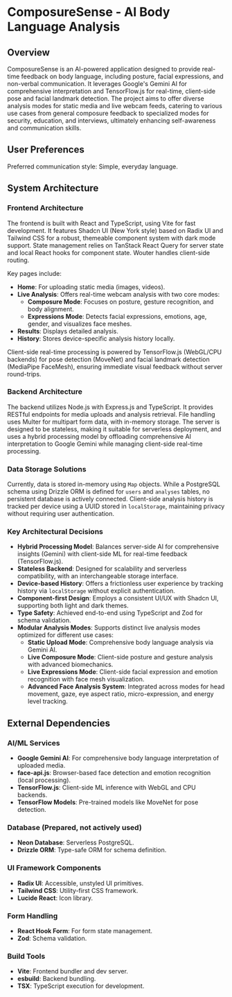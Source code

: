 # ComposureSense - AI Body Language Analysis

## Overview

ComposureSense is an AI-powered application designed to provide real-time feedback on body language, including posture, facial expressions, and non-verbal communication. It leverages Google's Gemini AI for comprehensive interpretation and TensorFlow.js for real-time, client-side pose and facial landmark detection. The project aims to offer diverse analysis modes for static media and live webcam feeds, catering to various use cases from general composure feedback to specialized modes for security, education, and interviews, ultimately enhancing self-awareness and communication skills.

## User Preferences

Preferred communication style: Simple, everyday language.

## System Architecture

### Frontend Architecture

The frontend is built with React and TypeScript, using Vite for fast development. It features Shadcn UI (New York style) based on Radix UI and Tailwind CSS for a robust, themeable component system with dark mode support. State management relies on TanStack React Query for server state and local React hooks for component state. Wouter handles client-side routing.

Key pages include:
- **Home**: For uploading static media (images, videos).
- **Live Analysis**: Offers real-time webcam analysis with two core modes:
    - **Composure Mode**: Focuses on posture, gesture recognition, and body alignment.
    - **Expressions Mode**: Detects facial expressions, emotions, age, gender, and visualizes face meshes.
- **Results**: Displays detailed analysis.
- **History**: Stores device-specific analysis history locally.

Client-side real-time processing is powered by TensorFlow.js (WebGL/CPU backends) for pose detection (MoveNet) and facial landmark detection (MediaPipe FaceMesh), ensuring immediate visual feedback without server round-trips.

### Backend Architecture

The backend utilizes Node.js with Express.js and TypeScript. It provides RESTful endpoints for media uploads and analysis retrieval. File handling uses Multer for multipart form data, with in-memory storage. The server is designed to be stateless, making it suitable for serverless deployment, and uses a hybrid processing model by offloading comprehensive AI interpretation to Google Gemini while managing client-side real-time processing.

### Data Storage Solutions

Currently, data is stored in-memory using `Map` objects. While a PostgreSQL schema using Drizzle ORM is defined for `users` and `analyses` tables, no persistent database is actively connected. Client-side analysis history is tracked per device using a UUID stored in `localStorage`, maintaining privacy without requiring user authentication.

### Key Architectural Decisions

- **Hybrid Processing Model**: Balances server-side AI for comprehensive insights (Gemini) with client-side ML for real-time feedback (TensorFlow.js).
- **Stateless Backend**: Designed for scalability and serverless compatibility, with an interchangeable storage interface.
- **Device-based History**: Offers a frictionless user experience by tracking history via `localStorage` without explicit authentication.
- **Component-first Design**: Employs a consistent UI/UX with Shadcn UI, supporting both light and dark themes.
- **Type Safety**: Achieved end-to-end using TypeScript and Zod for schema validation.
- **Modular Analysis Modes**: Supports distinct live analysis modes optimized for different use cases:
    - **Static Upload Mode**: Comprehensive body language analysis via Gemini AI.
    - **Live Composure Mode**: Client-side posture and gesture analysis with advanced biomechanics.
    - **Live Expressions Mode**: Client-side facial expression and emotion recognition with face mesh visualization.
    - **Advanced Face Analysis System**: Integrated across modes for head movement, gaze, eye aspect ratio, micro-expression, and energy level tracking.

## External Dependencies

### AI/ML Services

- **Google Gemini AI**: For comprehensive body language interpretation of uploaded media.
- **face-api.js**: Browser-based face detection and emotion recognition (local processing).
- **TensorFlow.js**: Client-side ML inference with WebGL and CPU backends.
- **TensorFlow Models**: Pre-trained models like MoveNet for pose detection.

### Database (Prepared, not actively used)

- **Neon Database**: Serverless PostgreSQL.
- **Drizzle ORM**: Type-safe ORM for schema definition.

### UI Framework Components

- **Radix UI**: Accessible, unstyled UI primitives.
- **Tailwind CSS**: Utility-first CSS framework.
- **Lucide React**: Icon library.

### Form Handling

- **React Hook Form**: For form state management.
- **Zod**: Schema validation.

### Build Tools

- **Vite**: Frontend bundler and dev server.
- **esbuild**: Backend bundling.
- **TSX**: TypeScript execution for development.